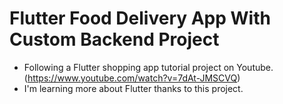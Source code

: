 # Flutter Food Delivery App With Custom Backend Project
* Following a Flutter shopping app tutorial project on Youtube. (https://www.youtube.com/watch?v=7dAt-JMSCVQ)
* I'm learning more about Flutter thanks to this project. 